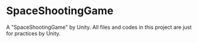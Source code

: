 # SpaceShootingGame
A "SpaceShootingGame" by Unity.
All files and codes in this project are just for practices by Unity.
